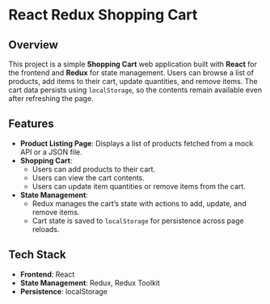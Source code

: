 # React Redux Shopping Cart

## Overview

This project is a simple **Shopping Cart** web application built with **React** for the frontend and **Redux** for state management. Users can browse a list of products, add items to their cart, update quantities, and remove items. The cart data persists using `localStorage`, so the contents remain available even after refreshing the page.

## Features

- **Product Listing Page**: Displays a list of products fetched from a mock API or a JSON file.
- **Shopping Cart**:
  - Users can add products to their cart.
  - Users can view the cart contents.
  - Users can update item quantities or remove items from the cart.
- **State Management**: 
  - Redux manages the cart’s state with actions to add, update, and remove items.
  - Cart state is saved to `localStorage` for persistence across page reloads.

## Tech Stack

- **Frontend**: React
- **State Management**: Redux, Redux Toolkit
- **Persistence**: localStorage
